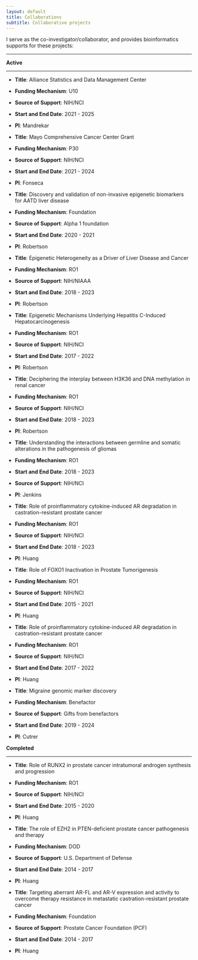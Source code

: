 ```yaml
---
layout: default
title: Collaborations
subtitle: Collaborative projects
---
```


I serve as the co-investigator/collaborator, and provides bioinformatics supports for these projects:

---

**Active**

---

- **Title**: Alliance Statistics and Data Management Center
- **Funding Mechanism**: U10
- **Source of Support**: NIH/NCI
- **Start and End Date**: 2021 - 2025
- **PI**: Mandrekar

- **Title**: Mayo Comprehensive Cancer Center Grant
- **Funding Mechanism**: P30
- **Source of Support**: NIH/NCI
- **Start and End Date**: 2021 - 2024
- **PI**: Fonseca

- **Title**: Discovery and validation of non-invasive epigenetic biomarkers for AATD liver disease
- **Funding Mechanism**: Foundation
- **Source of Support**: Alpha 1 foundation
- **Start and End Date**: 2020 - 2021
- **PI**: Robertson

- **Title**: Epigenetic Heterogeneity as a Driver of Liver Disease and Cancer
- **Funding Mechanism**: RO1
- **Source of Support**: NIH/NIAAA
- **Start and End Date**: 2018 - 2023
- **PI**: Robertson

- **Title**: Epigenetic Mechanisms Underlying Hepatitis C-Induced Hepatocarcinogenesis
- **Funding Mechanism**: RO1
- **Source of Support**: NIH/NCI
- **Start and End Date**: 2017 - 2022
- **PI**: Robertson

- **Title**: Deciphering the interplay between H3K36 and DNA methylation in renal cancer
- **Funding Mechanism**: RO1
- **Source of Support**: NIH/NCI
- **Start and End Date**: 2018 - 2023
- **PI**: Robertson

- **Title**: Understanding the interactions between germline and somatic alterations in the pathogenesis of gliomas
- **Funding Mechanism**: RO1
- **Start and End Date**: 2018 - 2023
- **Source of Support**: NIH/NCI
- **PI**: Jenkins

- **Title**: Role of proinflammatory cytokine-induced AR degradation in castration-resistant prostate cancer
- **Funding Mechanism**: RO1
- **Source of Support**: NIH/NCI
- **Start and End Date**: 2018 - 2023
- **PI**: Huang

- **Title**: Role of FOXO1 Inactivation in Prostate Tumorigenesis
- **Funding Mechanism**: RO1
- **Source of Support**: NIH/NCI
- **Start and End Date**: 2015 - 2021
- **PI**: Huang

- **Title**: Role of proinflammatory cytokine-induced AR degradation in castration-resistant prostate cancer
- **Funding Mechanism**: RO1
- **Source of Support**: NIH/NCI
- **Start and End Date**: 2017 - 2022
- **PI**: Huang

- **Title**: Migraine genomic marker discovery
- **Funding Mechanism**: Benefactor
- **Source of Support**:  Gifts from benefactors
- **Start and End Date**: 2019 - 2024
- **PI**: Cutrer

**Completed**

---

- **Title**: Role of RUNX2 in prostate cancer intratumoral androgen synthesis and progression
- **Funding Mechanism**: RO1
- **Source of Support**: NIH/NCI
- **Start and End Date**: 2015 - 2020
- **PI**: Huang

- **Title**: The role of EZH2 in PTEN-deficient prostate cancer pathogenesis and therapy
- **Funding Mechanism**: DOD
- **Source of Support**: U.S. Department of Defense
- **Start and End Date**: 2014 - 2017
- **PI**: Huang

- **Title**: Targeting aberrant AR-FL and AR-V expression and activity to overcome therapy resistance in metastatic castration-resistant prostate cancer
- **Funding Mechanism**: Foundation
- **Source of Support**: Prostate Cancer Foundation (PCF)
- **Start and End Date**: 2014 - 2017
- **PI**: Huang




